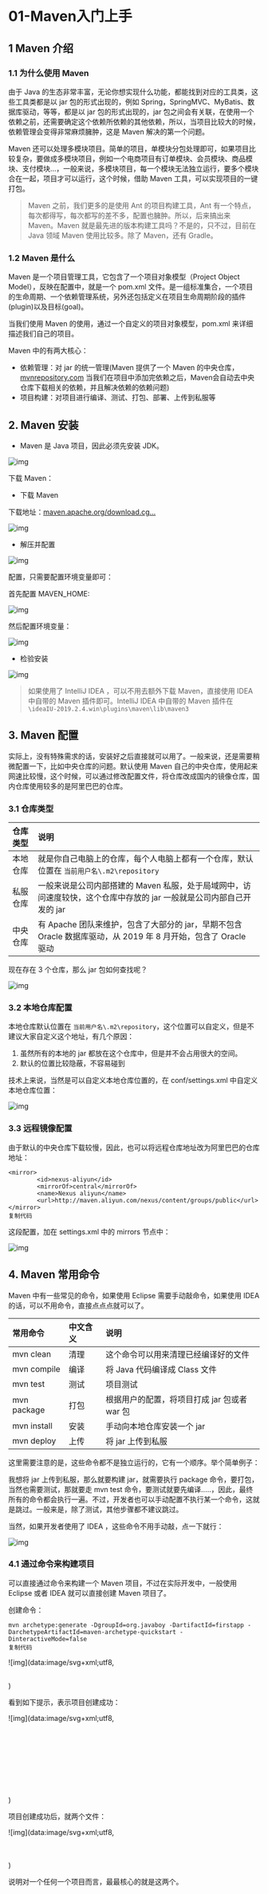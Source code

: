 # 01-Maven入门上手



## 1 Maven 介绍

### 1.1 为什么使用 Maven

由于 Java 的生态非常丰富，无论你想实现什么功能，都能找到对应的工具类，这些工具类都是以 jar 包的形式出现的，例如 Spring，SpringMVC、MyBatis、数据库驱动，等等，都是以 jar 包的形式出现的，jar 包之间会有关联，在使用一个依赖之前，还需要确定这个依赖所依赖的其他依赖，所以，当项目比较大的时候，依赖管理会变得非常麻烦臃肿，这是 Maven 解决的第一个问题。

Maven 还可以处理多模块项目。简单的项目，单模块分包处理即可，如果项目比较复杂，要做成多模块项目，例如一个电商项目有订单模块、会员模块、商品模块、支付模块...，一般来说，多模块项目，每一个模块无法独立运行，要多个模块合在一起，项目才可以运行，这个时候，借助 Maven 工具，可以实现项目的一键打包。

> Maven 之前，我们更多的是使用 Ant 的项目构建工具，Ant 有一个特点，每次都得写，每次都写的差不多，配置也臃肿。所以，后来搞出来 Maven。Maven 就是最先进的版本构建工具吗？不是的，只不过，目前在 Java 领域 Maven 使用比较多。除了 Maven，还有 Gradle。

### 1.2 Maven 是什么

Maven 是一个项目管理工具，它包含了一个项目对象模型（Project Object Model），反映在配置中，就是一个 pom.xml 文件。是一组标准集合，一个项目的生命周期、一个依赖管理系统，另外还包括定义在项目生命周期阶段的插件(plugin)以及目标(goal)。

当我们使用 Maven 的使用，通过一个自定义的项目对象模型，pom.xml 来详细描述我们自己的项目。

Maven 中的有两大核心：

- 依赖管理：对 jar 的统一管理(Maven 提供了一个 Maven 的中央仓库，[mvnrepository.com](https://mvnrepository.com/) 当我们在项目中添加完依赖之后，Maven会自动去中央仓库下载相关的依赖，并且解决依赖的依赖问题)
- 项目构建：对项目进行编译、测试、打包、部署、上传到私服等

## 2. Maven 安装

- Maven 是 Java 项目，因此必须先安装 JDK。



![img](./assets/16f0c8a141dedfb9.png)



下载 Maven：

- 下载 Maven

下载地址：[maven.apache.org/download.cg…](http://maven.apache.org/download.cgi)



![img](https://user-gold-cdn.xitu.io/2019/12/16/16f0c8a141d15ed2?imageView2/0/w/1280/h/960/format/webp/ignore-error/1)



- 解压并配置



![img](https://user-gold-cdn.xitu.io/2019/12/16/16f0c8a142fd8ee2?imageView2/0/w/1280/h/960/format/webp/ignore-error/1)



配置，只需要配置环境变量即可：

首先配置 MAVEN_HOME:



![img](https://user-gold-cdn.xitu.io/2019/12/16/16f0c8a1431e2aff?imageView2/0/w/1280/h/960/format/webp/ignore-error/1)



然后配置环境变量：



![img](https://user-gold-cdn.xitu.io/2019/12/16/16f0c8a1455f857a?imageView2/0/w/1280/h/960/format/webp/ignore-error/1)



- 检验安装



![img](https://user-gold-cdn.xitu.io/2019/12/16/16f0c8a147c2f35b?imageView2/0/w/1280/h/960/format/webp/ignore-error/1)



> 如果使用了 IntelliJ IDEA ，可以不用去额外下载 Maven，直接使用 IDEA 中自带的 Maven 插件即可。IntelliJ IDEA 中自带的 Maven 插件在 `\ideaIU-2019.2.4.win\plugins\maven\lib\maven3`

## 3. Maven 配置

实际上，没有特殊需求的话，安装好之后直接就可以用了。一般来说，还是需要稍微配置一下，比如中央仓库的问题。默认使用 Maven 自己的中央仓库，使用起来网速比较慢，这个时候，可以通过修改配置文件，将仓库改成国内的镜像仓库，国内仓库使用较多的是阿里巴巴的仓库。

### 3.1 仓库类型

| 仓库类型 | 说明                                                         |
| :------- | :----------------------------------------------------------- |
| 本地仓库 | 就是你自己电脑上的仓库，每个人电脑上都有一个仓库，默认位置在 `当前用户名\.m2\repository` |
| 私服仓库 | 一般来说是公司内部搭建的 Maven 私服，处于局域网中，访问速度较快，这个仓库中存放的 jar 一般就是公司内部自己开发的 jar |
| 中央仓库 | 有 Apache 团队来维护，包含了大部分的 jar，早期不包含 Oracle 数据库驱动，从 2019 年 8 月开始，包含了 Oracle 驱动 |

现在存在 3 个仓库，那么 jar 包如何查找呢？



![img](https://user-gold-cdn.xitu.io/2019/12/16/16f0c8a16833453e?imageView2/0/w/1280/h/960/format/webp/ignore-error/1)



### 3.2 本地仓库配置

本地仓库默认位置在 `当前用户名\.m2\repository`，这个位置可以自定义，但是不建议大家自定义这个地址，有几个原因：

1. 虽然所有的本地的 jar 都放在这个仓库中，但是并不会占用很大的空间。
2. 默认的位置比较隐蔽，不容易碰到

技术上来说，当然是可以自定义本地仓库位置的，在 conf/settings.xml 中自定义本地仓库位置：



![img](https://user-gold-cdn.xitu.io/2019/12/16/16f0c8a168956293?imageView2/0/w/1280/h/960/format/webp/ignore-error/1)



### 3.3 远程镜像配置

由于默认的中央仓库下载较慢，因此，也可以将远程仓库地址改为阿里巴巴的仓库地址：

```
<mirror>
        <id>nexus-aliyun</id>
        <mirrorOf>central</mirrorOf>
        <name>Nexus aliyun</name>
        <url>http://maven.aliyun.com/nexus/content/groups/public</url>
</mirror>
复制代码
```

这段配置，加在 settings.xml 中的 mirrors 节点中：



![img](https://user-gold-cdn.xitu.io/2019/12/16/16f0c8a16c85d328?imageView2/0/w/1280/h/960/format/webp/ignore-error/1)



## 4. Maven 常用命令

Maven 中有一些常见的命令，如果使用  Eclipse 需要手动敲命令，如果使用 IDEA 的话，可以不用命令，直接点点点就可以了。

| 常用命令    | 中文含义 | 说明                                         |
| :---------- | :------- | :------------------------------------------- |
| mvn clean   | 清理     | 这个命令可以用来清理已经编译好的文件         |
| mvn compile | 编译     | 将 Java 代码编译成 Class 文件                |
| mvn test    | 测试     | 项目测试                                     |
| mvn package | 打包     | 根据用户的配置，将项目打成 jar 包或者 war 包 |
| mvn install | 安装     | 手动向本地仓库安装一个 jar                   |
| mvn deploy  | 上传     | 将 jar 上传到私服                            |

这里需要注意的是，这些命令都不是独立运行的，它有一个顺序。举个简单例子：

我想将 jar 上传到私服，那么就要构建 jar，就需要执行 package 命令，要打包，当然也需要测试，那就要走 mvn test 命令，要测试就要先编译.....，因此，最终所有的命令都会执行一遍。不过，开发者也可以手动配置不执行某一个命令，这就是跳过。一般来是，除了测试，其他步骤都不建议跳过。

当然，如果开发者使用了 IDEA ，这些命令不用手动敲，点一下就行：



![img](https://user-gold-cdn.xitu.io/2019/12/16/16f0c8a16da5d9c9?imageView2/0/w/1280/h/960/format/webp/ignore-error/1)



### 4.1 通过命令来构建项目

可以直接通过命令来构建一个 Maven 项目，不过在实际开发中，一般使用 Eclipse 或者 IDEA 就可以直接创建 Maven 项目了。

创建命令：

```
mvn archetype:generate -DgroupId=org.javaboy -DartifactId=firstapp -DarchetypeArtifactId=maven-archetype-quickstart -DinteractiveMode=false
复制代码
```



![img](data:image/svg+xml;utf8,<?xml version="1.0"?><svg xmlns="http://www.w3.org/2000/svg" version="1.1" width="966" height="58"></svg>)



看到如下提示，表示项目创建成功：



![img](data:image/svg+xml;utf8,<?xml version="1.0"?><svg xmlns="http://www.w3.org/2000/svg" version="1.1" width="907" height="265"></svg>)



项目创建成功后，就两个文件：



![img](data:image/svg+xml;utf8,<?xml version="1.0"?><svg xmlns="http://www.w3.org/2000/svg" version="1.1" width="589" height="57"></svg>)



说明对一个任何一个项目而言，最最核心的就是这两个。



![img](data:image/svg+xml;utf8,<?xml version="1.0"?><svg xmlns="http://www.w3.org/2000/svg" version="1.1" width="292" height="146"></svg>)



pom.xml 中，则定义了所有的项目配置。



![img](data:image/svg+xml;utf8,<?xml version="1.0"?><svg xmlns="http://www.w3.org/2000/svg" version="1.1" width="844" height="308"></svg>)



### 4.2 对项目进行打包

接下来，我们通过 mvn package 命令可以将刚刚创建的项目打成一个 jar 包。

在打包之前，需要配置 JDK 的版本至少为 7 以上，因此，我们还需要手动修改一下 pom.xml 文件，即添加如下配置：



![img](data:image/svg+xml;utf8,<?xml version="1.0"?><svg xmlns="http://www.w3.org/2000/svg" version="1.1" width="838" height="428"></svg>)



添加完成后，执行打包命令，注意执行所有命令时，命令行要定位到 pom.xml 文件所在的目录，看到如下提示，表示项目打包成功。



![img](data:image/svg+xml;utf8,<?xml version="1.0"?><svg xmlns="http://www.w3.org/2000/svg" version="1.1" width="768" height="113"></svg>)



### 4.3 将项目安装到本地仓库

如果需要将项目安装到本地仓库，可以直接执行 mvn install 命令，注意，mvn install 命令会包含上面的 mvn package 过程。



![img](data:image/svg+xml;utf8,<?xml version="1.0"?><svg xmlns="http://www.w3.org/2000/svg" version="1.1" width="963" height="135"></svg>)



安装到本地仓库之后，这个时候，点开自己的本地仓库，就可以看到相关的 jar 了。

## 5. IDEA 中使用 Maven

不同于 Eclipse，IDEA 安装完成后，就可以直接使用 Maven 了。

### 5.1 Maven 相关配置

IDEA 中，Maven 的配置在 `File->Settings->Build,Execution,Deployment->Build Tools->Maven`:



![img](data:image/svg+xml;utf8,<?xml version="1.0"?><svg xmlns="http://www.w3.org/2000/svg" version="1.1" width="1004" height="698"></svg>)



### 5.2 JavaSE 工程创建

首先在创建一个工程时，选择 Maven 工程：



![img](data:image/svg+xml;utf8,<?xml version="1.0"?><svg xmlns="http://www.w3.org/2000/svg" version="1.1" width="872" height="596"></svg>)



如果勾选上 Create from archetype ，则表示可以根据一个项目骨架（项目模板）来创建一个新的工程，不过，如果只是创建 JavaSE 项目，则不用选择项目骨架。直接 Next 即可。然后填入项目的坐标，即 groupId 和 artifactId。



![img](data:image/svg+xml;utf8,<?xml version="1.0"?><svg xmlns="http://www.w3.org/2000/svg" version="1.1" width="876" height="591"></svg>)



填完之后，直接 Next 即可。这样，我们就会获取一个 JavaSE 工程，项目结构和你用命令创建出来的项目一模一样。



![img](data:image/svg+xml;utf8,<?xml version="1.0"?><svg xmlns="http://www.w3.org/2000/svg" version="1.1" width="330" height="215"></svg>)



### 5.3 JavaWeb 工程创建

在 IDEA 中，创建 Maven Web 项目，有两种思路：

- 首先创建一个 JavaSE 项目，然后手动将 JavaSE 项目改造成一个 JavaWeb 项目
- 创建项目时选择项目骨架，骨架就选择 webapp

两种方式中，推荐使用第一种方式。

#### 5.3.1 改造 JavaSE 项目

这种方式，首先创建一个 JavaSE 项目，创建步骤和上面的一致。

项目创建完成后，**首先修改 pom.xml ，配置项目的打包格式为 war 包。** 这样，IDEA 就知道当前项目是一个 Web 项目：



![img](data:image/svg+xml;utf8,<?xml version="1.0"?><svg xmlns="http://www.w3.org/2000/svg" version="1.1" width="838" height="271"></svg>)



然后，选中 JavaSE 工程，右键单击，选择 Open Module Settings，或者直接按 F4，然后选择 Web，如下图：



![img](data:image/svg+xml;utf8,<?xml version="1.0"?><svg xmlns="http://www.w3.org/2000/svg" version="1.1" width="797" height="671"></svg>)



接下来，在 webapp 目录中，添加 web.xml 文件。



![img](data:image/svg+xml;utf8,<?xml version="1.0"?><svg xmlns="http://www.w3.org/2000/svg" version="1.1" width="905" height="670"></svg>)



**注意，一定要修改 web.xml 文件位置：**



![img](data:image/svg+xml;utf8,<?xml version="1.0"?><svg xmlns="http://www.w3.org/2000/svg" version="1.1" width="800" height="667"></svg>)



配置完成后，点击 OK 退出。

项目创建完成后，接下来就是部署了。

部署，首先点击 IDEA 右上角的 Edit Configurations：



![img](data:image/svg+xml;utf8,<?xml version="1.0"?><svg xmlns="http://www.w3.org/2000/svg" version="1.1" width="453" height="175"></svg>)



然后，配置 Tomcat：



![img](data:image/svg+xml;utf8,<?xml version="1.0"?><svg xmlns="http://www.w3.org/2000/svg" version="1.1" width="548" height="676"></svg>)





![img](data:image/svg+xml;utf8,<?xml version="1.0"?><svg xmlns="http://www.w3.org/2000/svg" version="1.1" width="1070" height="669"></svg>)



接下来选择 Deployment 选项卡，配置要发布的项目：



![img](data:image/svg+xml;utf8,<?xml version="1.0"?><svg xmlns="http://www.w3.org/2000/svg" version="1.1" width="849" height="325"></svg>)

![img](data:image/svg+xml;utf8,<?xml version="1.0"?><svg xmlns="http://www.w3.org/2000/svg" version="1.1" width="1069" height="676"></svg>)



最后，点击 IDEA 右上角的三角符号，启动项目。



![img](data:image/svg+xml;utf8,<?xml version="1.0"?><svg xmlns="http://www.w3.org/2000/svg" version="1.1" width="404" height="81"></svg>)



#### 5.3.2 通过 webapp 骨架直接创建

这种方式比较简单，基本上不需要额外的配置，项目创建完成后，就是一个 web 项目。只需要我们在创建项目时，选择 webapp 骨架即可。



![img](data:image/svg+xml;utf8,<?xml version="1.0"?><svg xmlns="http://www.w3.org/2000/svg" version="1.1" width="873" height="592"></svg>)



选择骨架之后，后面的步骤和前文一致。

项目创建成功后，只有 webapp 目录，这个时候，自己手动创建 java 和 resources 目录，创建完成后，右键单击，选择 Mark Directory As，将 java 目录标记为 sources root，将 resources 目录标记为 resources root 即可。

**凡是在 IDEA 右下角看到了 Enable Auto Import 按钮，一定点一下**

## 6. Maven 依赖管理

Maven 项目，如果需要使用第三方的控件，都是通过依赖管理来完成的。这里用到的一个东西就是 pom.xml 文件，概念叫做项目对象模型（POM，Project Object Model），我们在 pom.xml 中定义了 Maven 项目的形式，所以，pom.xml 相当于是 Maven 项目的一个地图。就类似于 web.xml 文件用来描述三大 web 组件一样。

这个地图中都涉及到哪些东西呢？

### 6.1 Maven 坐标

```
<dependencies>
  <dependency>
    <groupId>junit</groupId>
    <artifactId>junit</artifactId>
    <version>4.11</version>
    <scope>test</scope>
  </dependency>
</dependencies>
复制代码
```

- dependencies

在 dependencies 标签中，添加项目需要的 jar 所对应的 maven 坐标。

- dependency

一个 dependency 标签表示一个坐标

- groupId

团体、公司、组织机构等等的唯一标识。团体标识的约定是它以创建这个项目的组织名称的逆向域名（例如 org.javaboy）开头。一个 Maven 坐标必须要包含 groupId。一些典型的 groupId 如 apache 的 groupId 是 org.apache.

- artifactId

artifactId 相当于在一个组织中项目的唯一标识符。

- version

一个项目的版本。一个项目的话，可能会有多个版本。如果是正在开发的项目，我们可以给版本号加上一个 SNAPSHOT，表示这是一个快照版（新建项目的默认版本号就是快照版）

- scope

表示依赖范围。



![img](https://user-gold-cdn.xitu.io/2019/12/16/16f0c8a216aabc02?imageView2/0/w/1280/h/960/format/webp/ignore-error/1)



我们添加了很多依赖，但是不同依赖的使用范围是不一样的。最典型的有两个，一个是数据库驱动，另一个是单元测试。

数据库驱动，在使用的过程中，我们自己写代码，写的是 JDBC 代码，只有在项目运行时，才需要执行 MySQL 驱动中的代码。所以，MySQL 驱动这个依赖在添加到项目中之后，可以设置它的 scope 为 runtime，编译的时候不生效。

单元测试，只在测试的时候生效，所以可以设置它的 scope 为 test，这样，当项目打包发布时，单元测试的依赖就不会跟着发布。

### 6.2 依赖冲突

- 依赖冲突产生的原因



![img](https://user-gold-cdn.xitu.io/2019/12/16/16f0c8a21ac13d0d?imageView2/0/w/1280/h/960/format/webp/ignore-error/1)



在图中，a.jar 依赖 b.jar，同时 a.jar 依赖 d.jar，这个时候，a 和 b、d 的关系是直接依赖的关系，a 和 c 的关系是间接依赖的关系。

#### 6.2.1 冲突解决

1. 先定义先使用
2. 路径最近原则（直接声明使用）

以 spring-context 为例，下图中 x 表示失效的依赖（优先级低的依赖，即路径近的依赖优先使用）：



![img](https://user-gold-cdn.xitu.io/2019/12/16/16f0c8a220986070?imageView2/0/w/1280/h/960/format/webp/ignore-error/1)



上面这两条是默认行为。

我们也可以手动控制。手动控制主要是通过排除依赖来实现，如下：

```
<dependency>
    <groupId>org.springframework</groupId>
    <artifactId>spring-context</artifactId>
    <version>5.1.9.RELEASE</version>
    <exclusions>
        <exclusion>
            <groupId>org.springframework</groupId>
            <artifactId>spring-core</artifactId>
        </exclusion>
    </exclusions>
</dependency>
复制代码
```

这个表示从 spring-context 中排除 spring-core 依赖。

## 7. Maven 私服

Maven 仓库管理也叫 Maven 私服或者代理仓库。使用 Maven 私服有两个目的：

1. 私服是一个介于开发者和远程仓库之间的代理
2. 私服可以用来部署公司自己的 jar

### 7.1 Nexus 介绍

Nexus 是一个强大的 Maven 仓库管理工具，使用 Nexus 可以方便的管理内部仓库同时简化外部仓库的访问。官网是：[www.sonatype.com/](https://www.sonatype.com/)

### 7.2 安装

- 下载

下载地址：[www.sonatype.com/download-os…](https://www.sonatype.com/download-oss-sonatype)

- 解压

将下载下来的压缩包，拷贝到一个没有中文的路径下，然后解压。

- 启动

解压之后，打开 cmd 窗口（以管理员身份打开 cmd 窗口），然后定位了 nexus 解压目录，执行 nexus.exe/run 命令启动服务。



![img](data:image/svg+xml;utf8,<?xml version="1.0"?><svg xmlns="http://www.w3.org/2000/svg" version="1.1" width="963" height="152"></svg>)



> 这个启动稍微有点慢，大概有 1 两分钟的样子

启动成功后，浏览器输入 http://lcoalhost:8081 打开管理页面。

打开管理页面后，点击右上角上的登录按钮进行登录，默认的用户名/密码是 admin/admin123。当然，用户也可以点击设置按钮，手动配置其他用户。



![img](https://user-gold-cdn.xitu.io/2019/12/16/16f0c8a2358fa037?imageView2/0/w/1280/h/960/format/webp/ignore-error/1)



点击 Repositories 可以查看仓库详细信息：



![img](https://user-gold-cdn.xitu.io/2019/12/16/16f0c8a238d67d26?imageView2/0/w/1280/h/960/format/webp/ignore-error/1)



#### 7.2.1 仓库类型

| 名称    | 说明                                                         |
| :------ | :----------------------------------------------------------- |
| proxy   | 表示这个仓库是一个远程仓库的代理，最典型的就是代理 Maven 中央仓库 |
| hosted  | 宿主仓库，公司自己开发的一些 jar 存放在宿主仓库中，以及一些在 Maven 中央仓库上没有的 jar |
| group   | 仓库组，包含代理仓库和宿主仓库                               |
| virtual | 虚拟仓库                                                     |

#### 7.2.2 上传 jar

上传 jar，配置两个地方：

- Maven 的 conf/settings.xml 文件配置：

```
<server>
  <id>releases</id>
  <username>admin</username>
  <password>admin123</password>
</server>
<server>
  <id>snapshots</id>
  <username>admin</username>
  <password>admin123</password>
</server>
复制代码
```

在要上传 jar 的项目的 pom.xml 文件中，配置上传路径：

```
<distributionManagement>
    <repository>
        <id>releases</id>
        <url>http://localhost:8081/repository/maven-releases/</url>
    </repository>
    <snapshotRepository>
        <id>snapshots</id>
        <url>http://localhost:8081/repository/maven-snapshots/</url>
    </snapshotRepository>
</distributionManagement>
复制代码
```

配置完成后，点击 deploy 按钮，或者执行 mvn deploy 命令就可以将 jar 上传到私服上。

#### 7.2.3 下载私服上的 jar

直接在项目中添加依赖，添加完成后，额外增加私服地址即可：

```
<repositories>
    <repository>
        <id>local-repository</id>
        <url>http://localhost:8081/repository/maven-public/</url>
        <releases>
            <enabled>true</enabled>
        </releases>
        <snapshots>
            <enabled>true</enabled>
        </snapshots>
    </repository>
</repositories>
复制代码
```

## 8. 聚合工程

所谓的聚合工程，实际上也就是多模块项目。在一个比较大的互联网项目中，项目需要拆分成多个模块进行开发，比如订单模块、VIP 模块、支付模块、内容管理模块、CMS、CRM 等等。这种拆分方式，实际上更接近于微服务的思想。在一个模块中，还可以继续进行拆分，例如分成 dao、service、controller 等。

有人可能会说，这个分包不就行了吗？

小项目当然可以分包，大项目就没法分包了。比如，在一个大的电商系统中，有一个子模块叫做用户管理、还有一个子模块叫做订单管理，这两个子模块都涉及到用户，像这种情况，我们就需要将用户类单独提取出来，做成单独的模块，供其他模块调用。

### 8.1 多模块项目展示

```
|--javaboy-parent
      |-- javaboy-cms
      |-- javaboy-crm
      |-- javaboy-manger
           |-- javaboy-manager-model
           |-- javaboy-manager-dao
           |-- javaboy-manager-service
           |-- javaboy-manager-web
复制代码
```

以 javaboy-manger 为例，javaboy-manager 本身并不提供功能，它只负责管理他自己的子模块，而他的子模块每一个都无法独立运行，需要四个结合在一起，才可以运行。项目打包时，model、dao、service 都将打包成 jar，然后会自动将打包好的 jar 复制到 web 中，再自动将 web 打包成 war 包。

### 8.2 IDEA 中创建聚合工程

1.创建一个空的 Maven 项目：



![img](https://user-gold-cdn.xitu.io/2019/12/16/16f0c8a23c8646cf?imageView2/0/w/1280/h/960/format/webp/ignore-error/1)



项目创建完成后，由于 parent 并不参与业务的实现，只是用来管理它的子模块，因此，src 目录可以将其删除。



![img](https://user-gold-cdn.xitu.io/2019/12/16/16f0c8a2457fea87?imageView2/0/w/1280/h/960/format/webp/ignore-error/1)



2.选中当前工程，右键单击，New->Module



![img](https://user-gold-cdn.xitu.io/2019/12/16/16f0c8a247e78bd1?imageView2/0/w/1280/h/960/format/webp/ignore-error/1)

然后继续选择创建一个 Maven 项目：





![img](https://user-gold-cdn.xitu.io/2019/12/16/16f0c8a258b93ce7?imageView2/0/w/1280/h/960/format/webp/ignore-error/1)



在 IDEA 中，已经默认指明了当前 Module 的 parent，开发者只需要填入当前 Module 的 artifactId 即可：



![img](https://user-gold-cdn.xitu.io/2019/12/16/16f0c8a25a2dfe46?imageView2/0/w/1280/h/960/format/webp/ignore-error/1)



javaboy-manager 创建完成后，此时，观察 javaboy-parent 的 pom.xml 文件，发现它自动加上了 packing 属性：



![img](https://user-gold-cdn.xitu.io/2019/12/16/16f0c8a25a3ca3c6?imageView2/0/w/1280/h/960/format/webp/ignore-error/1)



其中，它的 packaging 属性值为 pom，这表示它是一个聚合工程，同时，他还多了 modules 节点，指明了它自己的子模块。 同时，注意 javaboy-manager ，它自身多了一个 parent 节点，这个 parent 节点描述了它的父模块的属性值：

```
<parent>
    <artifactId>javaboy-parent</artifactId>
    <groupId>org.javaboy</groupId>
    <version>1.0-SNAPSHOT</version>
</parent>
复制代码
```

**这个 parent 不仅仅是一个简单的父子关系描述，它存在继承关系，一般我们可以在 parent 中统一定义依赖或者插件的版本号**

3.由于 javaboy-manager 本身也是一个聚合工程，因此，javaboy-manager 的 src 目录也可以删除。



![img](https://user-gold-cdn.xitu.io/2019/12/16/16f0c8a2617ff60c?imageView2/0/w/1280/h/960/format/webp/ignore-error/1)



4.选中 javaboy-manager，右键单击，New->Module 创建一个新的 Maven 模块出来。这个步骤类似于第二步，不在赘述。 这里，新的 javaboy-manager-model 创建成功后，我们手动配置它的 packaging 属性值为 jar。



![img](https://user-gold-cdn.xitu.io/2019/12/16/16f0c8a26a2710f7?imageView2/0/w/1280/h/960/format/webp/ignore-error/1)



5.依照第 4 步，再分别创建 javaboy-manager-service 以及 javaboy-manager-dao 6.继续创建 javaboy-manager-web 模块，不同于其他模块，web 模块需要打包成 war。web 模块创建可以参考【第五篇文章】。 7.web 工程创建完成后，完善模块之间的继承关系。

javaboy-manager-web 依赖 javaboy-manager-service javaboy-manager-service 依赖 javaboy-manager-dao javaboy-manager-dao 依赖 javaboy-manager-model

注意，依赖默认是有传递性的，即在 javaboy-manager-dao 中依赖了 javaboy-manager-model，在 javaboy-manager-service 也能访问到。

配置后的依赖关系如下图：



![img](https://user-gold-cdn.xitu.io/2019/12/16/16f0c8a269da51b2?imageView2/0/w/1280/h/960/format/webp/ignore-error/1)



接下来就可以在不同的模块中写代码，然后进行项目部署了。部署方式参考【第五篇文章】

有一个需要注意的地方，在多模块项目中，web 项目打包需要注意以下问题：

1. 不可以直接单独打包
2. 如果要打包，有两种方式：

- 第一种就是先手动挨个将 model、dao、service 安装到本地仓库
- 从聚合工程处打包，即从 web 的parent 处打包。